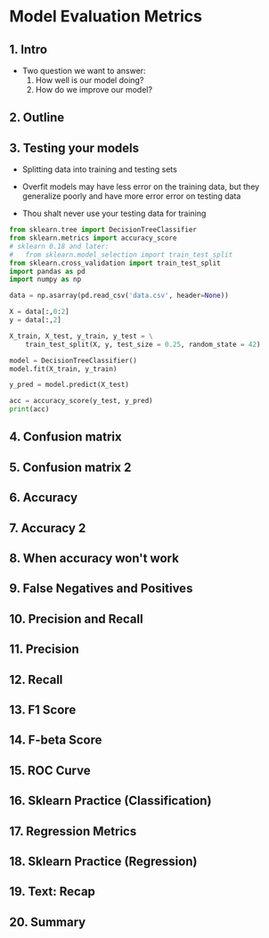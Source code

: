 # Model Evaluation Metrics

## 1. Intro

* Two question we want to answer:
    1. How well is our model doing?
    2. How do we improve our model?

## 2. Outline

## 3. Testing your models

* Splitting data into training and testing sets

* Overfit models may have less error on the training data, but they generalize poorly and have more error error on testing data

* Thou shalt never use your testing data for training

```python
from sklearn.tree import DecisionTreeClassifier
from sklearn.metrics import accuracy_score
# sklearn 0.18 and later:
#   from sklearn.model_selection import train_test_split
from sklearn.cross_validation import train_test_split
import pandas as pd
import numpy as np

data = np.asarray(pd.read_csv('data.csv', header=None))

X = data[:,0:2]
y = data[:,2]

X_train, X_test, y_train, y_test = \
    train_test_split(X, y, test_size = 0.25, random_state = 42)

model = DecisionTreeClassifier()
model.fit(X_train, y_train)

y_pred = model.predict(X_test)

acc = accuracy_score(y_test, y_pred)
print(acc)
```

## 4. Confusion matrix

## 5. Confusion matrix 2

## 6. Accuracy

## 7. Accuracy 2

## 8. When accuracy won't work

## 9. False Negatives and Positives

## 10. Precision and Recall

## 11. Precision

## 12. Recall

## 13. F1 Score

## 14. F-beta Score

## 15. ROC Curve

## 16. Sklearn Practice (Classification)

## 17. Regression Metrics

## 18. Sklearn Practice (Regression)

## 19. Text: Recap

## 20. Summary
